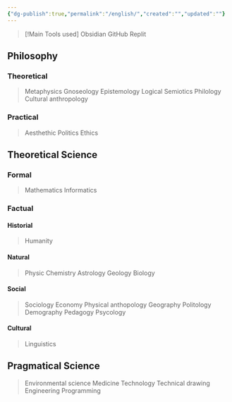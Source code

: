 ```yaml
---
{"dg-publish":true,"permalink":"/english/","created":"","updated":""}
---
```


> [!Main Tools used]
>Obsidian
>GitHub
>Replit
## Philosophy
### Theoretical
> Metaphysics
> Gnoseology
> Epistemology
> Logical
> Semiotics
> Philology
> Cultural anthropology
### Practical
> Aesthethic
> Politics
> Ethics
##  Theoretical Science
### **Formal**
> Mathematics
> Informatics
### **Factual**
#### Historial
> Humanity
#### Natural
> Physic
> Chemistry
> Astrology
> Geology
> Biology
#### Social
> Sociology
> Economy
> Physical anthopology
> Geography
> Politology
> Demography
> Pedagogy
> Psycology
#### Cultural
> Linguistics
## Pragmatical Science
> Environmental science
> Medicine
> Technology
> Technical drawing
> Engineering
> Programming